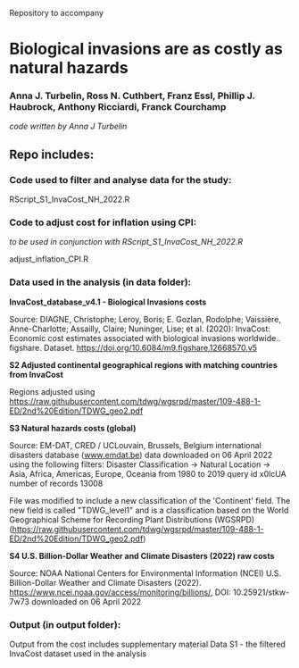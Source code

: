Repository to accompany

# **Biological invasions are as costly as natural hazards**

### Anna J. Turbelin, Ross N. Cuthbert, Franz Essl, Phillip J. Haubrock, Anthony Ricciardi, Franck Courchamp

*code written by Anna J Turbelin*

## Repo includes:

### Code used to filter and analyse data for the study:
RScript_S1_InvaCost_NH_2022.R

### Code to adjust cost for inflation using CPI: 
*to be used in conjunction with RScript_S1_InvaCost_NH_2022.R*

adjust_inflation_CPI.R

### Data used in the analysis (in data folder):

**InvaCost_database_v4.1 - Biological Invasions costs**

Source: DIAGNE, Christophe; Leroy, Boris; E. Gozlan, Rodolphe; Vaissière, Anne-Charlotte; Assailly, Claire; Nuninger, Lise; et al. (2020): InvaCost: Economic cost estimates associated with biological invasions worldwide.. figshare. Dataset. https://doi.org/10.6084/m9.figshare.12668570.v5

**S2 Adjusted continental geographical regions with matching countries from InvaCost**

Regions adjusted using https://raw.githubusercontent.com/tdwg/wgsrpd/master/109-488-1-ED/2nd%20Edition/TDWG_geo2.pdf

**S3 Natural hazards costs (global)**

Source: EM-DAT, CRED / UCLouvain, Brussels, Belgium international disasters database (www.emdat.be) data downloaded on 06 April 2022 using the following filters: Disaster Classification -> Natural Location -> Asia, Africa, Americas, Europe, Oceania from 1980 to 2019 query id x0lcUA number of records 13008

File was modified to include a new classification of the 'Continent' field. The new field is called "TDWG_level1" and is a classification based on the World Geographical Scheme for Recording Plant Distributions (WGSRPD) (https://raw.githubusercontent.com/tdwg/wgsrpd/master/109-488-1-ED/2nd%20Edition/TDWG_geo2.pdf)

**S4 U.S. Billion-Dollar Weather and Climate Disasters (2022) raw costs**

Source: NOAA National Centers for Environmental Information (NCEI) U.S. Billion-Dollar Weather and Climate Disasters (2022). https://www.ncei.noaa.gov/access/monitoring/billions/, DOI: 10.25921/stkw-7w73 downloaded on 06 April 2022


### Output (in output folder):
Output from the cost includes supplementary material Data S1 - the filtered InvaCost dataset used in the analysis 
